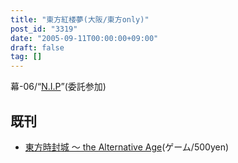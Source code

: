 ```yaml
---
title: "東方紅楼夢(大阪/東方only)"
post_id: "3319"
date: "2005-09-11T00:00:00+09:00"
draft: false
tag: []
---
```



幕-06/“[N.I.P](http://www.geocities.jp/nip_sigurem/)”(委託参加)

## 既刊



  * [東方時封城 ～ the Alternative Age](/!/thA/)(ゲーム/500yen)
